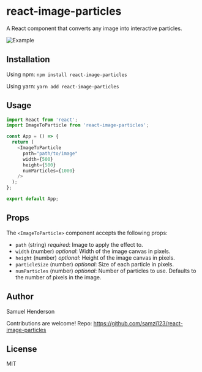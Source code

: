 # react-image-particles
A React component that converts any image into interactive particles.

![Example](https://instagram-caption-tool.s3.amazonaws.com/demo.gif)

## Installation
Using npm:
`npm install react-image-particles`

Using yarn:
`yarn add react-image-particles`

## Usage
```javascript 
import React from 'react';
import ImageToParticle from 'react-image-particles';

const App = () => {
  return (
    <ImageToParticle
      path="path/to/image"
      width={500}
      height={500}
      numParticles={1000}
    />
  );
};

export default App;
```

## Props
The `<ImageToParticle>` component accepts the following props:
- `path` (string) *required*: Image to apply the effect to.
- `width` (number) *optional*: Width of the image canvas in pixels.
- `height` (number) *optional*: Height of the image canvas in pixels.
- `particleSize` (number) *optional*: Size of each particle in pixels.
- `numParticles` (number) *optional*: Number of particles to use. Defaults to the number of pixels in the image.

## Author
Samuel Henderson

Contributions are welcome!
Repo: https://github.com/samzi123/react-image-particles

## License
MIT
